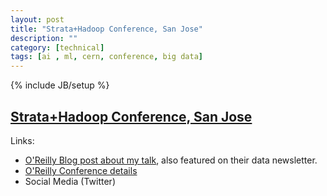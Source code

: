 ```yaml
---
layout: post
title: "Strata+Hadoop Conference, San Jose"
description: ""
category: [technical]
tags: [ai , ml, cern, conference, big data]
---
```

{% include JB/setup %}

## [Strata+Hadoop Conference, San Jose]()

Links: 

- [O'Reilly Blog post about my talk](https://www.oreilly.com/ideas/cern-seeks-to-predict-new-and-popular-data-sets), also featured on their data newsletter. 
- [O'Reilly Conference details](http://conferences.oreilly.com/strata/hadoop-big-data-ca/public/schedule/detail/47052)
- Social Media (Twitter)